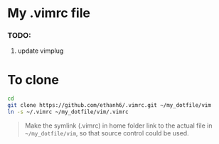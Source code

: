 # My .vimrc file

### TODO:
1. update vimplug

# To clone
```sh
cd 
git clone https://github.com/ethanh6/.vimrc.git ~/my_dotfile/vim
ln -s ~/.vimrc ~/my_dotfile/vim/.vimrc
```

> Make the symlink (.vimrc) in home folder link to the actual file in `~/my_dotfile/vim`, so that source control could be used.
